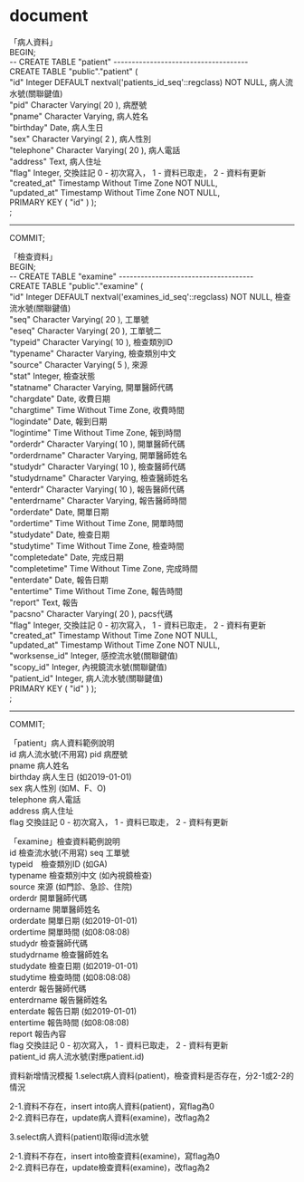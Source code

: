 # document
「病人資料」  
BEGIN;  
-- CREATE TABLE "patient" -------------------------------------  
CREATE TABLE "public"."patient" (  
	"id" Integer DEFAULT nextval('patients_id_seq'::regclass) NOT NULL, 病人流水號(關聯鍵值)  
	"pid" Character Varying( 20 ), 病歷號  
	"pname" Character Varying, 病人姓名  
	"birthday" Date, 病人生日  
	"sex" Character Varying( 2 ), 病人性別  
	"telephone" Character Varying( 20 ), 病人電話   
	"address" Text, 病人住址  
	"flag" Integer, 交換註記 0 - 初次寫入， 1 - 資料已取走， 2 - 資料有更新  
	"created_at" Timestamp Without Time Zone NOT NULL,  
	"updated_at" Timestamp Without Time Zone NOT NULL,  
	PRIMARY KEY ( "id" ) );  
 ;  
-- -------------------------------------------------------------  
COMMIT;  



「檢查資料」  
BEGIN;  
-- CREATE TABLE "examine" -------------------------------------  
CREATE TABLE "public"."examine" (  
	"id" Integer DEFAULT nextval('examines_id_seq'::regclass) NOT NULL,  檢查流水號(關聯鍵值)  
	"seq" Character Varying( 20 ), 工單號  
	"eseq" Character Varying( 20 ), 工單號二  
	"typeid" Character Varying( 10 ), 檢查類別ID  
	"typename" Character Varying, 檢查類別中文  
	"source" Character Varying( 5 ), 來源  
	"stat" Integer, 檢查狀態  
	"statname" Character Varying, 開單醫師代碼  
	"chargdate" Date, 收費日期  
	"chargtime" Time Without Time Zone, 收費時間  
	"logindate" Date, 報到日期  
	"logintime" Time Without Time Zone, 報到時間  
	"orderdr" Character Varying( 10 ), 開單醫師代碼  
	"orderdrname" Character Varying, 開單醫師姓名  
	"studydr" Character Varying( 10 ), 檢查醫師代碼  
	"studydrname" Character Varying, 檢查醫師姓名  
	"enterdr" Character Varying( 10 ), 報告醫師代碼  
	"enterdrname" Character Varying, 報告醫師時間  
	"orderdate" Date, 開單日期  
	"ordertime" Time Without Time Zone, 開單時間  
	"studydate" Date, 檢查日期  
	"studytime" Time Without Time Zone, 檢查時間  
	"completedate" Date, 完成日期  
	"completetime" Time Without Time Zone, 完成時間  
	"enterdate" Date, 報告日期  
	"entertime" Time Without Time Zone, 報告時間  
	"report" Text, 報告  
	"pacsno" Character Varying( 20 ), pacs代碼  
	"flag" Integer, 交換註記 0 - 初次寫入， 1 - 資料已取走， 2 - 資料有更新  
	"created_at" Timestamp Without Time Zone NOT NULL,  
	"updated_at" Timestamp Without Time Zone NOT NULL,  
	"worksense_id" Integer, 感控流水號(關聯鍵值)  
	"scopy_id" Integer, 內視鏡流水號(關聯鍵值)  
	"patient_id" Integer, 病人流水號(關聯鍵值)  
	PRIMARY KEY ( "id" ) );  
 ;  
-- -------------------------------------------------------------  
  
COMMIT;  




「patient」病人資料範例說明   
id 病人流水號(不用寫)
pid 病歷號  
pname 病人姓名  
birthday 病人生日 (如2019-01-01)   
sex 病人性別  (如M、F、O)   
telephone 病人電話  
address 病人住址  
flag 交換註記 0 - 初次寫入， 1 - 資料已取走， 2 - 資料有更新  
  
「examine」檢查資料範例說明  
id 檢查流水號(不用寫)
seq 工單號  
typeid　檢查類別ID (如GA)  
typename 檢查類別中文 (如內視鏡檢查)    
source 來源 (如門診、急診、住院)  
orderdr 開單醫師代碼  
ordername 開單醫師姓名  
orderdate 開單日期 (如2019-01-01)   
ordertime 開單時間 (如08:08:08)   
studydr 檢查醫師代碼  
studydrname 檢查醫師姓名  
studydate 檢查日期 (如2019-01-01)   
studytime 檢查時間 (如08:08:08)   
enterdr 報告醫師代碼  
enterdrname 報告醫師姓名  
enterdate 報告日期 (如2019-01-01)    
entertime 報告時間 (如08:08:08)    
report 報告內容  
flag 交換註記 0 - 初次寫入， 1 - 資料已取走， 2 - 資料有更新   
patient_id 病人流水號(對應patient.id)  
  
  
資料新增情況模擬
1.select病人資料(patient)，檢查資料是否存在，分2-1或2-2的情況  
  
2-1.資料不存在，insert into病人資料(patient)，寫flag為0  
2-2.資料已存在，update病人資料(examine)，改flag為2  
  
3.select病人資料(patient)取得id流水號  
  
2-1.資料不存在，insert into檢查資料(examine)，寫flag為0  
2-2.資料已存在，update檢查資料(examine)，改flag為2  
